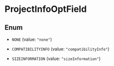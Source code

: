 

# ProjectInfoOptField

## Enum


* `NONE` (value: `"none"`)

* `COMPATIBILITYINFO` (value: `"compatibilityInfo"`)

* `SIZEINFORMATION` (value: `"sizeInformation"`)



